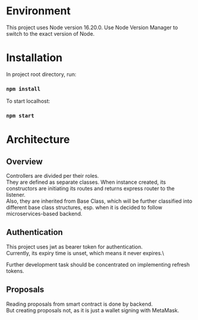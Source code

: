 # Environment

This project uses Node version 16.20.0.
Use Node Version Manager to switch to the exact version of Node.

# Installation

In project root directory, run:

### `npm install`

To start localhost:

### `npm start`

# Architecture

## Overview

Controllers are divided per their roles.\
They are defined as separate classes. When instance created, its constructors are initiating its routes and returns express router to the listener.\
Also, they are inherited from Base Class, which will be further classified into different base class structures, esp. when it is decided to follow microservices-based backend.

## Authentication

This project uses jwt as bearer token for authentication.\
Currently, its expiry time is unset, which means it never expires.\

Further development task should be concentrated on implementing refresh tokens.

## Proposals

Reading proposals from smart contract is done by backend.\
But creating proposals not, as it is just a wallet signing with MetaMask.
